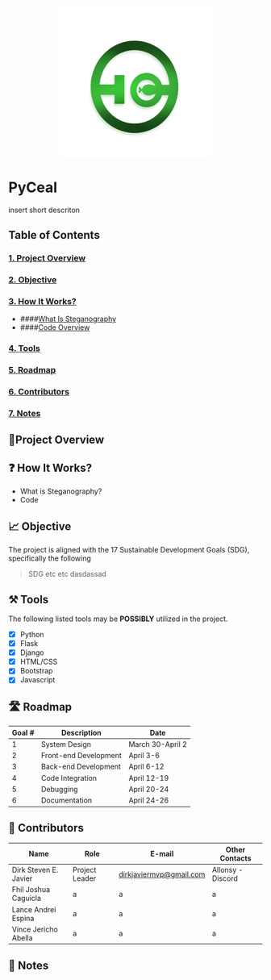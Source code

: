 <p align = "center">
  <img src = "LogoP.png" width = "300" height = "300"> 
</p>

# PyCeal
insert short descriton

## Table of Contents
  ### [1. Project Overview](#proj-obv) 
  ### [2. Objective](#obj) 
  ### [3. How It Works?](#how-works)
 - ####[What Is Steganography](#steg-info)
 - ####[Code Overview](code-info)
  ### [4. Tools](#tools) 
  ### [5. Roadmap](#roadm) 
  ### [6. Contributors](#contrib) 
  ### [7. Notes](#notes) 

## <a id = "proj-ob"> 🎯Project Overview </a>

## <a id = "obj"> ❓ How It Works? </a> 
- <a id = "steg-info"> What is Steganography? </a>  
- <a id = "code-info"> Code </a>

## <a id = "how-works"> 📈 Objective </a>
The project is aligned with the 17 Sustainable Development Goals (SDG), specifically the following 

> SDG etc etc dasdassad


## <a id = "tools"> ⚒️ Tools </a>
The following listed tools may be **POSSIBLY** utilized in the project. <br>

- [x] Python <br> 
- [x] Flask <br> 
- [x] Django <br> 
- [x] HTML/CSS <br> 
- [x] Bootstrap <br> 
- [x] Javascript <br>

## <a id = "roadm"> 🛣️ Roadmap </a>
  
| Goal # | Description | Date 
| --- | --- | --- | 
|  1 | System Design | March 30-April 2 |
|  2 | Front-end Development | April 3-6 |
|  3 | Back-end Development | April 6-12 | 
|  4 | Code Integration | April 12-19 |
|  5 | Debugging | April 20-24 |
|  6 | Documentation | April 24-26 |




## <a id = "contrib">👷‍ Contributors </a>

| Name | Role | E-mail | Other Contacts |
| --- | --- | --- | --- |
| Dirk Steven E. Javier | Project Leader | dirkjaviermvp@gmail.com | Allonsy -Discord |
| Fhil Joshua Caguicla | a | a | a |
| Lance Andrei Espina | a | a | a |
| Vince Jericho Abella | a | a | a |

## <a id = "notes"> 📝 Notes </a>
